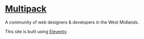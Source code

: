# [Multipack](http://multipack.co.uk)

A community of web designers & developers in the West Midlands.

This site is built using [Eleventy](https://www.11ty.io).
